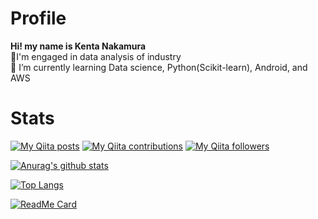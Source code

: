 # Profile
**Hi! my name is Kenta Nakamura**<br>
🌱I'm engaged in data analysis of industry<br>
🌱 I’m currently learning Data science, Python(Scikit-learn), Android, and AWS


# Stats

[![My Qiita posts](https://qiita-badge.apiapi.app/s/c60evaporator/posts.svg)](http://qiita.com/c60evaporator)
[![My Qiita contributions](https://qiita-badge.apiapi.app/s/c60evaporator/contributions.svg)](http://qiita.com/c60evaporator)
[![My Qiita followers](https://qiita-badge.apiapi.app/s/c60evaporator/followers.svg)](http://qiita.com/c60evaporator)

[![Anurag's github stats](https://github-readme-stats.vercel.app/api?username=c60evaporator)](https://github.com/anuraghazra/github-readme-stats)

[![Top Langs](https://github-readme-stats.vercel.app/api/top-langs/?username=c60evaporator)](https://github.com/anuraghazra/github-readme-stats)

[![ReadMe Card](https://github-readme-stats.vercel.app/api/pin/?username=c60evaporator&repo=seaborn-analyzer)](https://github.com/anuraghazra/github-readme-stats)
